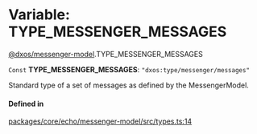 # Variable: TYPE\_MESSENGER\_MESSAGES

[@dxos/messenger-model](../modules/dxos_messenger_model.md).TYPE_MESSENGER_MESSAGES

 `Const` **TYPE\_MESSENGER\_MESSAGES**: ``"dxos:type/messenger/messages"``

Standard type of a set of messages as defined by the MessengerModel.

#### Defined in

[packages/core/echo/messenger-model/src/types.ts:14](https://github.com/dxos/dxos/blob/main/packages/core/echo/messenger-model/src/types.ts#L14)
